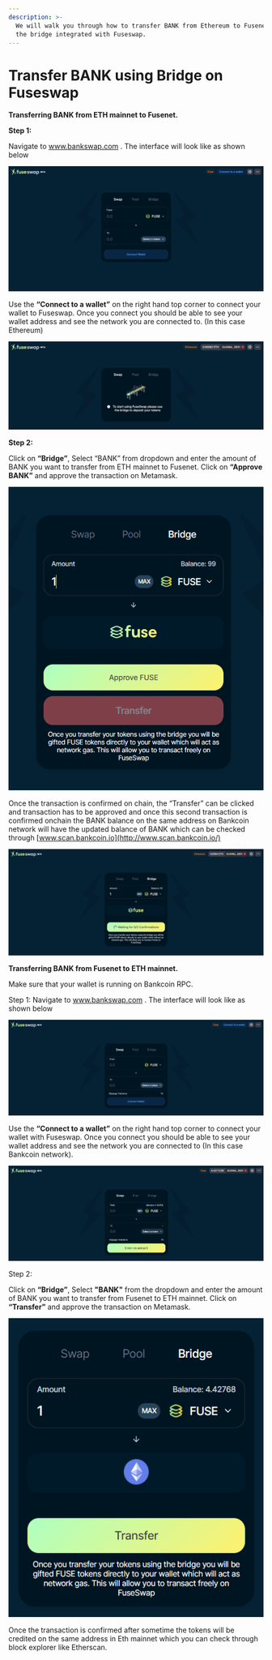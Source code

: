 ```yaml
---
description: >-
  We will walk you through how to transfer BANK from Ethereum to Fusenet using
  the bridge integrated with Fuseswap.
---
```


# Transfer BANK using Bridge on Fuseswap

**Transferring BANK from ETH mainnet to Fusenet.**

**Step 1:**

Navigate to www.bankswap.com . The interface will look like as shown below

![](../../.gitbook/assets/0%20%286%29.png)

Use the **“Connect to a wallet”** on the right hand top corner to connect your wallet to Fuseswap. Once you connect you should be able to see your wallet address and see the network you are connected to. \(In this case Ethereum\)

![](../../.gitbook/assets/1%20%289%29.png)

**Step 2:**

Click on **“Bridge”**, Select “BANK” from dropdown and enter the amount of BANK you want to transfer from ETH mainnet to Fusenet. Click on **“Approve BANK”** and approve the transaction on Metamask.

![](../../.gitbook/assets/2%20%289%29.png)

Once the transaction is confirmed on chain, the “Transfer” can be clicked and transaction has to be approved and once this second transaction is confirmed onchain the BANK balance on the same address on Bankcoin network will have the updated balance of BANK which can be checked through [www.scan.bankcoin.io](http://www.scan.bankcoin.io/)

![](../../.gitbook/assets/3%20%288%29.png)

**Transferring BANK from Fusenet to ETH mainnet.**

Make sure that your wallet is running on Bankcoin RPC.

Step 1: Navigate to www.bankswap.com . The interface will look like as shown below

![](../../.gitbook/assets/4%20%289%29.png)

Use the **“Connect to a wallet”** on the right hand top corner to connect your wallet with Fuseswap. Once you connect you should be able to see your wallet address and see the network you are connected to \(In this case Bankcoin network\).

![](../../.gitbook/assets/5%20%286%29.png)

Step 2:

Click on **“Bridge”**, Select **"BANK"** from the dropdown and enter the amount of BANK you want to transfer from Fusenet to ETH mainnet. Click on **“Transfer”** and approve the transaction on Metamask.

![](../../.gitbook/assets/6%20%287%29.png)

Once the transaction is confirmed after sometime the tokens will be credited on the same address in Eth mainnet which you can check through block explorer like Etherscan.


